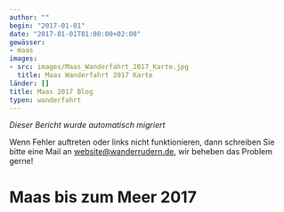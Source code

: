 ```yaml
---
author: ""
begin: "2017-01-01"
date: "2017-01-01T01:00:00+02:00"
gewässer:
- maas
images:
- src: images/Maas_Wanderfahrt_2017_Karte.jpg
  title: Maas Wanderfahrt 2017 Karte
länder: []
title: Maas 2017 Blog
typen: wanderfahrt
---
```



*Dieser Bericht wurde automatisch migriert*

Wenn Fehler auftreten oder links nicht funktionieren, dann schreiben Sie bitte eine Mail an website@wanderrudern.de, wir beheben das Problem gerne!



# Maas bis zum Meer 2017



